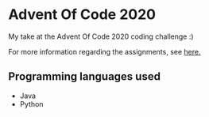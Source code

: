 # Advent Of Code 2020

My take at the Advent Of Code 2020 coding challenge :) 

For more information regarding the assignments, see [here.](https://adventofcode.com/2020)

## Programming languages used
- Java
- Python
